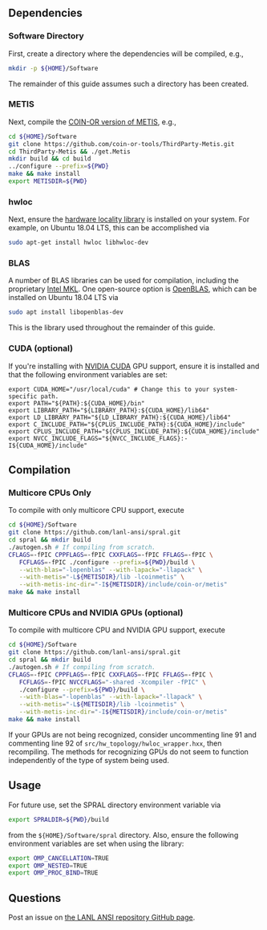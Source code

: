 ## Dependencies
### Software Directory
First, create a directory where the dependencies will be compiled, e.g.,
```bash
mkdir -p ${HOME}/Software
```
The remainder of this guide assumes such a directory has been created.

### METIS
Next, compile the [COIN-OR version of METIS](https://github.com/coin-or-tools/ThirdParty-Metis), e.g.,
```bash
cd ${HOME}/Software
git clone https://github.com/coin-or-tools/ThirdParty-Metis.git
cd ThirdParty-Metis && ./get.Metis
mkdir build && cd build
../configure --prefix=${PWD}
make && make install
export METISDIR=${PWD}
```

### hwloc
Next, ensure the [hardware locality library](https://www.open-mpi.org/projects/hwloc/) is installed on your system.
For example, on Ubuntu 18.04 LTS, this can be accomplished via
```bash
sudo apt-get install hwloc libhwloc-dev
```

### BLAS
A number of BLAS libraries can be used for compilation, including the proprietary [Intel MKL](https://software.intel.com/en-us/mkl).
One open-source option is [OpenBLAS](https://www.openblas.net), which can be installed on Ubuntu 18.04 LTS via
```bash
sudo apt install libopenblas-dev
```
This is the library used throughout the remainder of this guide.

### CUDA (optional)
If you're installing with [NVIDIA CUDA](https://developer.nvidia.com/cuda-downloads) GPU support, ensure it is installed and that the following environment variables are set:
```
export CUDA_HOME="/usr/local/cuda" # Change this to your system-specific path.
export PATH="${PATH}:${CUDA_HOME}/bin"
export LIBRARY_PATH="${LIBRARY_PATH}:${CUDA_HOME}/lib64"
export LD_LIBRARY_PATH="${LD_LIBRARY_PATH}:${CUDA_HOME}/lib64"
export C_INCLUDE_PATH="${CPLUS_INCLUDE_PATH}:${CUDA_HOME}/include"
export CPLUS_INCLUDE_PATH="${CPLUS_INCLUDE_PATH}:${CUDA_HOME}/include"
export NVCC_INCLUDE_FLAGS="${NVCC_INCLUDE_FLAGS}:-I${CUDA_HOME}/include"
```

## Compilation
### Multicore CPUs Only
To compile with only multicore CPU support, execute
```bash
cd ${HOME}/Software
git clone https://github.com/lanl-ansi/spral.git
cd spral && mkdir build
./autogen.sh # If compiling from scratch.
CFLAGS=-fPIC CPPFLAGS=-fPIC CXXFLAGS=-fPIC FFLAGS=-fPIC \
   FCFLAGS=-fPIC ./configure --prefix=${PWD}/build \
   --with-blas="-lopenblas" --with-lapack="-llapack" \
   --with-metis="-L${METISDIR}/lib -lcoinmetis" \
   --with-metis-inc-dir="-I${METISDIR}/include/coin-or/metis"
make && make install
```

### Multicore CPUs and NVIDIA GPUs (optional)
To compile with multicore CPU and NVIDIA GPU support, execute
```bash
cd ${HOME}/Software
git clone https://github.com/lanl-ansi/spral.git
cd spral && mkdir build
./autogen.sh # If compiling from scratch.
CFLAGS=-fPIC CPPFLAGS=-fPIC CXXFLAGS=-fPIC FFLAGS=-fPIC \
   FCFLAGS=-fPIC NVCCFLAGS="-shared -Xcompiler -fPIC" \
   ./configure --prefix=${PWD}/build \
   --with-blas="-lopenblas" --with-lapack="-llapack" \
   --with-metis="-L${METISDIR}/lib -lcoinmetis" \
   --with-metis-inc-dir="-I${METISDIR}/include/coin-or/metis"
make && make install
```
If your GPUs are not being recognized, consider uncommenting line 91 and commenting line 92 of `src/hw_topology/hwloc_wrapper.hxx`, then recompiling.
The methods for recognizing GPUs do not seem to function independently of the type of system being used.

## Usage
For future use, set the SPRAL directory environment variable via
```bash
export SPRALDIR=${PWD}/build
```
from the `${HOME}/Software/spral` directory.
Also, ensure the following environment variables are set when using the library:
```bash
export OMP_CANCELLATION=TRUE
export OMP_NESTED=TRUE
export OMP_PROC_BIND=TRUE
```

## Questions
Post an issue on [the LANL ANSI repository GitHub page](https://github.com/lanl-ansi/spral).
